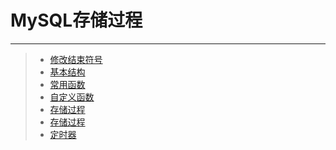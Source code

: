 # MySQL存储过程
***  
>* [修改结束符号](https://github.com/520171/note/blob/master/MySQL存储过程/修改结束符号.md)  
>* [基本结构](https://github.com/520171/note/blob/master/MySQL存储过程/基本结构.md)  
>* [常用函数](https://github.com/520171/note/blob/master/MySQL存储过程/常用函数.md)
>* [自定义函数](https://github.com/520171/note/blob/master/MySQL存储过程/自定义函数.md)  
>* [存储过程](https://github.com/520171/note/blob/master/MySQL存储过程/存储过程.md)
>* [存储过程](https://github.com/520171/note/blob/master/MySQL存储过程/存储过程.md)
>* [定时器](https://github.com/520171/note/blob/master/MySQL存储过程/定时器.md)
